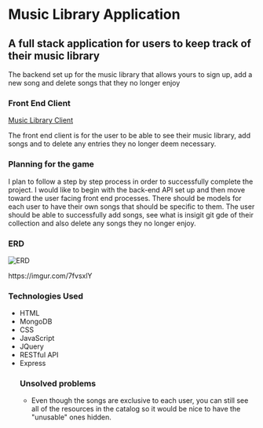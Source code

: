 <h1><strong>Music Library Application</strong></h1>
<h2>A full stack application for users to keep track of their music library</h2>
<p>The backend set up for the music library that allows yours to sign up, add a new song and delete songs that they no longer enjoy</p>

<h3>Front End Client</h3>
<a href="https://itsalldari.github.io/music-library-client/">Music Library Client</a>
<p>The front end client is for the user to be able to see their music library, add songs and to delete any entries they no longer deem necessary.</p>

<h3>Planning for the game</h3>
<p>I plan to follow a step by step process in order to successfully complete the project. I would like to begin with the back-end API set up and then move toward the user facing front end processes. There should be models for each user to have their own songs that should be specific to them. The user should be able to successfully add songs, see what is insigit git gde of their collection and also delete any songs they no longer enjoy.</p>

<h3>ERD</h3>
<img src"https://imgur.com/7fvsxlY" alt="ERD"/>
<p>https://imgur.com/7fvsxlY</p>

<h3>Technologies Used</h3>
<ul>
<li>HTML</li>
<li>MongoDB</li>
<li>CSS</li>
<li>JavaScript</li>
<li>JQuery</li>
<li>RESTful API</li>
<li>Express</li>

<h3>Unsolved problems</h3>
<ul>
<li>Even though the songs are exclusive to each user, you can still see all of the resources in the catalog so it would be nice to have the "unusable" ones hidden.</li>
</ul>
